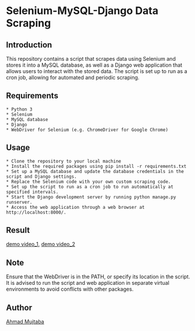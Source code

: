 # Selenium-MySQL-Django Data Scraping
## Introduction
This repository contains a script that scrapes data using Selenium and stores 
it into a MySQL database, as well as a Django web application that allows users 
to interact with the stored data. The script is set up to run as a cron job, allowing 
for automated and periodic scraping.


## Requirements
    * Python 3
    * Selenium
    * MySQL database
    * Django
    * WebDriver for Selenium (e.g. ChromeDriver for Google Chrome)


## Usage
    * Clone the repository to your local machine
    * Install the required packages using pip install -r requirements.txt
    * Set up a MySQL database and update the database credentials in the script and Django settings.
    * Replace the Selenium code with your own custom scraping code.
    * Set up the script to run as a cron job to run automatically at specified intervals.
    * Start the Django development server by running python manage.py runserver.
    * Access the web application through a web browser at http://localhost:8000/.


## Result
[demo video_1](result/scrapping_demo.mp4),
[demo video_2](result/scrapping_demo2.mp4)

## Note
Ensure that the WebDriver is in the PATH, or specify its location in the script.
It is advised to run the script and web application in separate virtual environments 
to avoid conflicts with other packages.

## Author
[Ahmad Mujtaba](http://www.ahmad-mujtaba.com/)
